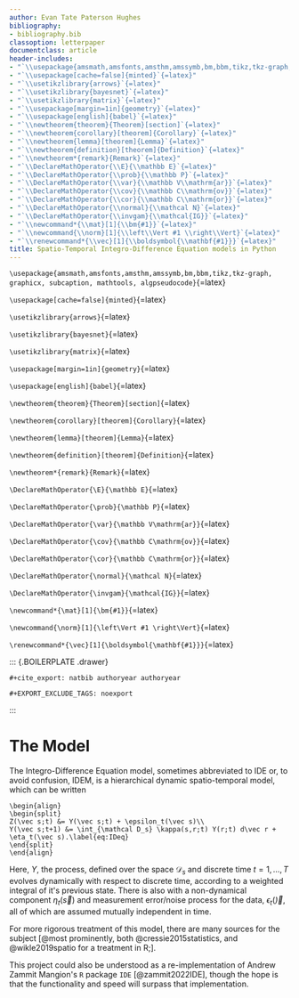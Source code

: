 ```yaml
---
author: Evan Tate Paterson Hughes
bibliography:
- bibliography.bib
classoption: letterpaper
documentclass: article
header-includes:
- "`\\usepackage{amsmath,amsfonts,amsthm,amssymb,bm,bbm,tikz,tkz-graph, graphicx, subcaption, mathtools, algpseudocode}`{=latex}"
- "`\\usepackage[cache=false]{minted}`{=latex}"
- "`\\usetikzlibrary{arrows}`{=latex}"
- "`\\usetikzlibrary{bayesnet}`{=latex}"
- "`\\usetikzlibrary{matrix}`{=latex}"
- "`\\usepackage[margin=1in]{geometry}`{=latex}"
- "`\\usepackage[english]{babel}`{=latex}"
- "`\\newtheorem{theorem}{Theorem}[section]`{=latex}"
- "`\\newtheorem{corollary}[theorem]{Corollary}`{=latex}"
- "`\\newtheorem{lemma}[theorem]{Lemma}`{=latex}"
- "`\\newtheorem{definition}[theorem]{Definition}`{=latex}"
- "`\\newtheorem*{remark}{Remark}`{=latex}"
- "`\\DeclareMathOperator{\\E}{\\mathbb E}`{=latex}"
- "`\\DeclareMathOperator{\\prob}{\\mathbb P}`{=latex}"
- "`\\DeclareMathOperator{\\var}{\\mathbb V\\mathrm{ar}}`{=latex}"
- "`\\DeclareMathOperator{\\cov}{\\mathbb C\\mathrm{ov}}`{=latex}"
- "`\\DeclareMathOperator{\\cor}{\\mathbb C\\mathrm{or}}`{=latex}"
- "`\\DeclareMathOperator{\\normal}{\\mathcal N}`{=latex}"
- "`\\DeclareMathOperator{\\invgam}{\\mathcal{IG}}`{=latex}"
- "`\\newcommand*{\\mat}[1]{\\bm{#1}}`{=latex}"
- "`\\newcommand{\\norm}[1]{\\left\\Vert #1 \\right\\Vert}`{=latex}"
- "`\\renewcommand*{\\vec}[1]{\\boldsymbol{\\mathbf{#1}}}`{=latex}"
title: Spatio-Temporal Integro-Difference Equation models in Python
---
```


`\usepackage{amsmath,amsfonts,amsthm,amssymb,bm,bbm,tikz,tkz-graph, graphicx, subcaption, mathtools, algpseudocode}`{=latex}

`\usepackage[cache=false]{minted}`{=latex}

`\usetikzlibrary{arrows}`{=latex}

`\usetikzlibrary{bayesnet}`{=latex}

`\usetikzlibrary{matrix}`{=latex}

`\usepackage[margin=1in]{geometry}`{=latex}

`\usepackage[english]{babel}`{=latex}

`\newtheorem{theorem}{Theorem}[section]`{=latex}

`\newtheorem{corollary}[theorem]{Corollary}`{=latex}

`\newtheorem{lemma}[theorem]{Lemma}`{=latex}

`\newtheorem{definition}[theorem]{Definition}`{=latex}

`\newtheorem*{remark}{Remark}`{=latex}

`\DeclareMathOperator{\E}{\mathbb E}`{=latex}

`\DeclareMathOperator{\prob}{\mathbb P}`{=latex}

`\DeclareMathOperator{\var}{\mathbb V\mathrm{ar}}`{=latex}

`\DeclareMathOperator{\cov}{\mathbb C\mathrm{ov}}`{=latex}

`\DeclareMathOperator{\cor}{\mathbb C\mathrm{or}}`{=latex}

`\DeclareMathOperator{\normal}{\mathcal N}`{=latex}

`\DeclareMathOperator{\invgam}{\mathcal{IG}}`{=latex}

`\newcommand*{\mat}[1]{\bm{#1}}`{=latex}

`\newcommand{\norm}[1]{\left\Vert #1 \right\Vert}`{=latex}

`\renewcommand*{\vec}[1]{\boldsymbol{\mathbf{#1}}}`{=latex}

::: {.BOILERPLATE .drawer}
```{=org}
#+cite_export: natbib authoryear authoryear
```
```{=org}
#+EXPORT_EXCLUDE_TAGS: noexport
```
:::

# The Model

The Integro-Difference Equation model, sometimes abbreviated to IDE or,
to avoid confusion, IDEM, is a hierarchical dynamic spatio-temporal
model, which can be written

```{=latex}
\begin{align}
\begin{split}
Z(\vec s;t) &= Y(\vec s;t) + \epsilon_t(\vec s)\\
Y(\vec s;t+1) &= \int_{\mathcal D_s} \kappa(s,r;t) Y(r;t) d\vec r + \eta_t(\vec s).\label{eq:IDeq}
\end{split}
\end{align}
```
Here, $Y$, the process, defined over the space $\mathcal D_s$ and
discrete time $t=1, \dots, T$ evolves dynamically with respect to
discrete time, according to a weighted integral of it\'s previous state.
There is also with a non-dynamical component $\eta_t(\vec s)$ and
measurement error/noise process for the data, $\epsilon_t(\vec)$, all of
which are assumed mutually independent in time.

For more rigorous treatment of this model, there are many sources for
the subject \[@most prominently, both \@cressie2015statistics, and
\@wikle2019spatio for a treatment in R;\].

This project could also be understood as a re-implementation of Andrew
Zammit Mangion\'s `R` package `IDE` [@zammit2022IDE], though the hope is
that the functionality and speed will surpass that implementation.
